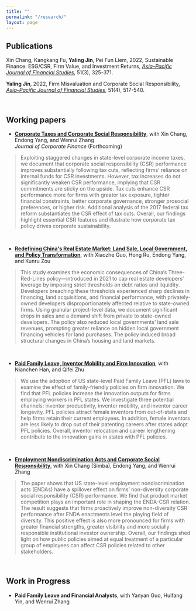 ```yaml
---
title: ""
permalink: "/research/"
layout: page
---
```


## Publications

Xin Chang, Kangkang Fu, **Yaling Jin**, Pei Fun Liem, 2022, Sustainable Finance: ESG/CSR, Firm Value, and Investment Returns, [*Asia–Pacific Journal of Financial Studies*](https://doi.org/10.1111/ajfs.12379), 51(3), 325-371.

**Yaling Jin**, 2022, Firm Misvaluation and Corporate Social Responsibility, [*Asia–Pacific Journal of Financial Studies*](https://doi.org/10.1111/ajfs.12373), 51(4), 517-540.

&nbsp;

## Working papers
 - **[Corporate Taxes and Corporate Social Responsibility](https://papers.ssrn.com/sol3/papers.cfm?abstract_id=3694203)**, with Xin Chang, Endong Yang, and Wenrui Zhang <br>
*Journal of Corporate Finance* (Forthcoming) 
> Exploiting staggered changes in state-level corporate income taxes, we document that corporate social responsibility (CSR) performance improves substantially following tax cuts, reflecting firms’ reliance on internal funds for CSR investments. However, tax increases do not significantly weaken CSR performance, implying that CSR commitments are sticky on the upside. Tax cuts enhance CSR performance more for firms with greater tax exposure, tighter financial constraints, better corporate governance, stronger prosocial preferences, or higher risk. Additional analysis of the 2017 federal tax reform substantiates the CSR effect of tax cuts. Overall, our findings highlight essential CSR features and illustrate how corporate tax policy drives corporate sustainability.

&nbsp;
 - **[Redefining China's Real Estate Market: Land Sale, Local Government, and Policy Transformation](https://papers.ssrn.com/sol3/papers.cfm?abstract_id=5124537)**, with Xiaozhe Guo, Hong Ru, Endong Yang, and Kunru Zou
> This study examines the economic consequences of China’s Three-Red-Lines policy—introduced in 2021 to cap real estate developers’ leverage by imposing strict thresholds on debt ratios and liquidity. Developers breaching these thresholds experienced sharp declines in financing, land acquisitions, and financial performance, with privately-owned developers disproportionately affected relative to state-owned firms. Using granular project-level data, we document significant
drops in sales and a demand shift from private to state-owned developers. The policy also reduced local governments’ land sale revenues, prompting greater reliance on hidden local government financing vehicles for land purchases. The policy induced broad structural changes in China’s housing and land markets.

&nbsp;
 - **[Paid Family Leave, Inventor Mobility and Firm Innovation](https://papers.ssrn.com/sol3/papers.cfm?abstract_id=3894180)**, with Nianchen Han, and Qifei Zhu
> We use the adoption of US state-level Paid Family Leave (PFL) laws to examine the effect of family-friendly policies on firm innovation. We find that PFL policies increase the innovation outputs for firms employing workers in PFL states. We investigate three potential channels: inventor productivity, inventor mobility, and inventor career longevity. PFL policies attract female inventors from out-of-state and help firms retain their current employees. In addition, female inventors are less likely to drop out of their patenting careers after states adopt PFL policies. Overall, inventor relocation and career lengthening contribute to the innovation gains in states with PFL policies.

&nbsp;
 - **[Employment Nondiscrimination Acts and Corporate Social Responsibility](https://papers.ssrn.com/sol3/papers.cfm?abstract_id=4465220)**, with Xin Chang (Simba), Endong Yang, and Wenrui Zhang
>
> The paper shows that US state-level employment nondiscrimination acts (ENDAs) have a spillover effect on firms’ non-diversity corporate social responsibility (CSR) performance. We find that product market competition plays an important role in shaping the ENDA-CSR relation. The result suggests that firms proactively improve non-diversity CSR performance after ENDA enactments level the playing field of diversity. This positive effect is also more pronounced for firms with greater financial strengths, greater visibility and more socially responsible institutional investor ownership. Overall, our findings shed light on how public policies aimed at equal treatment of a particular group of employees can affect CSR policies related to other stakeholders.

&nbsp;
## Work in Progress
 - **Paid Family Leave and Financial Analysts**, with Yanyan Guo, Huifang Yin, and Wenrui Zhang
